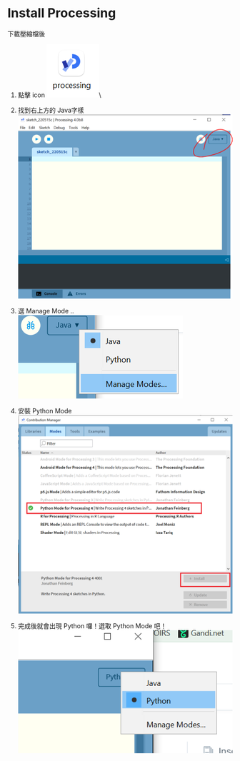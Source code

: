# Install Processing

下載壓縮檔後

1. 點擊 icon ![](<.gitbook/assets/圖片 (4) (1) (1) (1).png>)\

2. 找到右上方的 Java字樣\
   ![](<.gitbook/assets/圖片 (5) (1) (1) (1).png>)
3. 選 Manage Mode ..\
   ![](<.gitbook/assets/圖片 (1) (1).png>)
4. 安裝 Python Mode\
   ![](<.gitbook/assets/圖片 (6) (1).png>)
5. 完成後就會出現 Python 囉！選取 Python Mode 吧！\
   ![](<.gitbook/assets/圖片 (1) (1) (1).png>)
